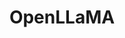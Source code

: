 ---
title: OpenLLaMA
training:
  code:
    pretraining:
      value: 5
      license: Apache 2.0
    finetuning:
      value: N/A
    alignment:
      value: N/A
  data:
    pretraining:
      value: 4
      license: RedPajama Data
    sft:
      value: N/A
    alignment:
      value: N/A
evaluation:
  code:
    general:
      value: 5
      license: Apache 2.0
    safety:
      value: N/A
  data:
    utility:
      value: N/A
    safety:
      value: N/A
deployment:
  code:
    inference:
      value: 5
      license: Apache 2.0
  data:
    weights:
      value: 5
      license: Apache 2.0

---